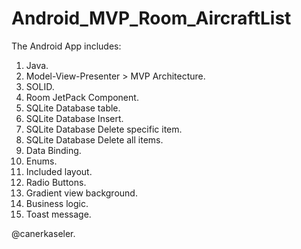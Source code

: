 # Android_MVP_Room_AircraftList
The Android App includes:

1. Java.
2. Model-View-Presenter > MVP Architecture.
3. SOLID.
4. Room JetPack Component.
5. SQLite Database table.
6. SQLite Database Insert.
7. SQLite Database Delete specific item.
8. SQLite Database Delete all items.
9. Data Binding.
10. Enums.
11. Included layout.
12. Radio Buttons.
13. Gradient view background.
14. Business logic.
15. Toast message.

@canerkaseler.

